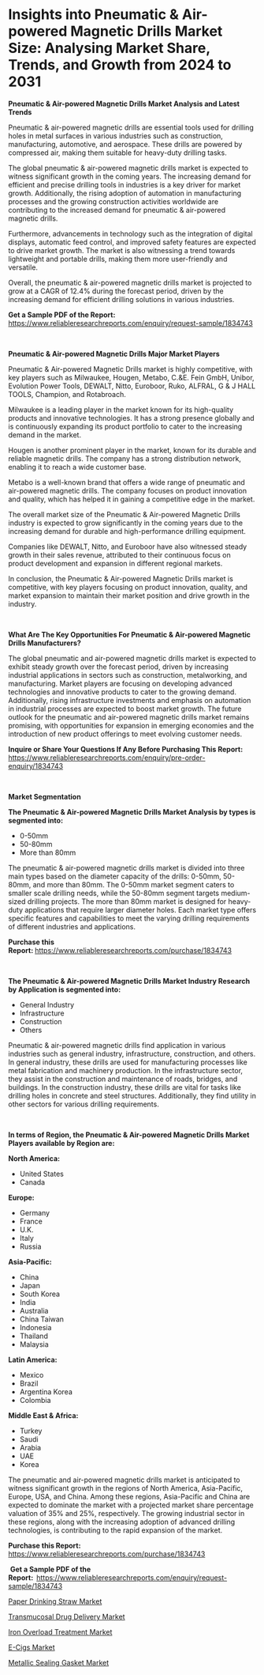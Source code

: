 <p><h1>Insights into Pneumatic & Air-powered Magnetic Drills Market Size: Analysing Market Share, Trends, and Growth from 2024 to 2031</h1></p><p><strong>Pneumatic & Air-powered Magnetic Drills Market Analysis and Latest Trends</strong></p>
<p><p>Pneumatic & air-powered magnetic drills are essential tools used for drilling holes in metal surfaces in various industries such as construction, manufacturing, automotive, and aerospace. These drills are powered by compressed air, making them suitable for heavy-duty drilling tasks.</p><p>The global pneumatic & air-powered magnetic drills market is expected to witness significant growth in the coming years. The increasing demand for efficient and precise drilling tools in industries is a key driver for market growth. Additionally, the rising adoption of automation in manufacturing processes and the growing construction activities worldwide are contributing to the increased demand for pneumatic & air-powered magnetic drills.</p><p>Furthermore, advancements in technology such as the integration of digital displays, automatic feed control, and improved safety features are expected to drive market growth. The market is also witnessing a trend towards lightweight and portable drills, making them more user-friendly and versatile.</p><p>Overall, the pneumatic & air-powered magnetic drills market is projected to grow at a CAGR of 12.4% during the forecast period, driven by the increasing demand for efficient drilling solutions in various industries.</p></p>
<p><strong>Get a Sample PDF of the Report:&nbsp;</strong> <a href="https://www.reliableresearchreports.com/enquiry/request-sample/1834743">https://www.reliableresearchreports.com/enquiry/request-sample/1834743</a></p>
<p>&nbsp;</p>
<p><strong>Pneumatic & Air-powered Magnetic Drills Major Market Players</strong></p>
<p><p>Pneumatic & Air-powered Magnetic Drills market is highly competitive, with key players such as Milwaukee, Hougen, Metabo, C.&E. Fein GmbH, Unibor, Evolution Power Tools, DEWALT, Nitto, Euroboor, Ruko, ALFRAL, G & J HALL TOOLS, Champion, and Rotabroach. </p><p>Milwaukee is a leading player in the market known for its high-quality products and innovative technologies. It has a strong presence globally and is continuously expanding its product portfolio to cater to the increasing demand in the market.</p><p>Hougen is another prominent player in the market, known for its durable and reliable magnetic drills. The company has a strong distribution network, enabling it to reach a wide customer base.</p><p>Metabo is a well-known brand that offers a wide range of pneumatic and air-powered magnetic drills. The company focuses on product innovation and quality, which has helped it in gaining a competitive edge in the market.</p><p>The overall market size of the Pneumatic & Air-powered Magnetic Drills industry is expected to grow significantly in the coming years due to the increasing demand for durable and high-performance drilling equipment. </p><p>Companies like DEWALT, Nitto, and Euroboor have also witnessed steady growth in their sales revenue, attributed to their continuous focus on product development and expansion in different regional markets.</p><p>In conclusion, the Pneumatic & Air-powered Magnetic Drills market is competitive, with key players focusing on product innovation, quality, and market expansion to maintain their market position and drive growth in the industry.</p></p>
<p>&nbsp;</p>
<p><strong>What Are The Key Opportunities For Pneumatic & Air-powered Magnetic Drills Manufacturers?</strong></p>
<p><p>The global pneumatic and air-powered magnetic drills market is expected to exhibit steady growth over the forecast period, driven by increasing industrial applications in sectors such as construction, metalworking, and manufacturing. Market players are focusing on developing advanced technologies and innovative products to cater to the growing demand. Additionally, rising infrastructure investments and emphasis on automation in industrial processes are expected to boost market growth. The future outlook for the pneumatic and air-powered magnetic drills market remains promising, with opportunities for expansion in emerging economies and the introduction of new product offerings to meet evolving customer needs.</p></p>
<p><strong>Inquire or Share Your Questions If Any Before Purchasing This Report:</strong> <a href="https://www.reliableresearchreports.com/enquiry/pre-order-enquiry/1834743">https://www.reliableresearchreports.com/enquiry/pre-order-enquiry/1834743</a></p>
<p>&nbsp;</p>
<p><strong>Market Segmentation</strong></p>
<p><strong>The Pneumatic & Air-powered Magnetic Drills Market Analysis by types is segmented into:</strong></p>
<p><ul><li>0-50mm</li><li>50-80mm</li><li>More than 80mm</li></ul></p>
<p><p>The pneumatic & air-powered magnetic drills market is divided into three main types based on the diameter capacity of the drills: 0-50mm, 50-80mm, and more than 80mm. The 0-50mm market segment caters to smaller scale drilling needs, while the 50-80mm segment targets medium-sized drilling projects. The more than 80mm market is designed for heavy-duty applications that require larger diameter holes. Each market type offers specific features and capabilities to meet the varying drilling requirements of different industries and applications.</p></p>
<p><strong>Purchase this Report:&nbsp;</strong><a href="https://www.reliableresearchreports.com/purchase/1834743">https://www.reliableresearchreports.com/purchase/1834743</a></p>
<p>&nbsp;</p>
<p><strong>The Pneumatic & Air-powered Magnetic Drills Market Industry Research by Application is segmented into:</strong></p>
<p><ul><li>General Industry</li><li>Infrastructure</li><li>Construction</li><li>Others</li></ul></p>
<p><p>Pneumatic & air-powered magnetic drills find application in various industries such as general industry, infrastructure, construction, and others. In general industry, these drills are used for manufacturing processes like metal fabrication and machinery production. In the infrastructure sector, they assist in the construction and maintenance of roads, bridges, and buildings. In the construction industry, these drills are vital for tasks like drilling holes in concrete and steel structures. Additionally, they find utility in other sectors for various drilling requirements.</p></p>
<p>&nbsp;</p>
<p><strong>In terms of Region, the Pneumatic & Air-powered Magnetic Drills Market Players available by Region are:</strong></p>
<p>
    <p> <strong> North America: </strong>
        <ul>
            <li>United States</li>
            <li>Canada</li>
        </ul>
        </p> 
    <p> <strong> Europe: </strong>
        <ul>
            <li>Germany</li>
            <li>France</li>
            <li>U.K.</li>
            <li>Italy</li>
            <li>Russia</li>
        </ul>
        </p> 
    <p> <strong> Asia-Pacific: </strong>
        <ul>
            <li>China</li>
            <li>Japan</li>
            <li>South Korea</li>
            <li>India</li>
            <li>Australia</li>
            <li>China Taiwan</li>
            <li>Indonesia</li>
            <li>Thailand</li>
            <li>Malaysia</li>
        </ul>
        </p> 
    <p> <strong> Latin America: </strong>
        <ul>
            <li>Mexico</li>
            <li>Brazil</li>
            <li>Argentina Korea</li>
            <li>Colombia</li>
        </ul>
        </p> 
    <p> <strong> Middle East & Africa: </strong>
        <ul>
            <li>Turkey</li>
            <li>Saudi</li>
            <li>Arabia</li>
            <li>UAE</li>
            <li>Korea</li>
        </ul>
    </p>
    </p>
<p><p>The pneumatic and air-powered magnetic drills market is anticipated to witness significant growth in the regions of North America, Asia-Pacific, Europe, USA, and China. Among these regions, Asia-Pacific and China are expected to dominate the market with a projected market share percentage valuation of 35% and 25%, respectively. The growing industrial sector in these regions, along with the increasing adoption of advanced drilling technologies, is contributing to the rapid expansion of the market.</p></p>
<p><strong>Purchase this Report: </strong><a href="https://www.reliableresearchreports.com/purchase/1834743">https://www.reliableresearchreports.com/purchase/1834743</a></p>
<p>&nbsp;<strong>Get a Sample PDF of the Report:&nbsp;&nbsp;</strong><a href="https://www.reliableresearchreports.com/enquiry/request-sample/1834743">https://www.reliableresearchreports.com/enquiry/request-sample/1834743</a></p>
<p><strong></strong></p>
<p><p><a href="https://issuu.com/reportprime-2/docs/paper-drinking-straw-market-size-2030.pptx">Paper Drinking Straw Market</a></p><p><a href="https://medium.com/@ashlybednar2023/analyzing-transmucosal-drug-delivery-market-global-industry-perspective-and-forecast-2024-to-8c15ba0b8fa4">Transmucosal Drug Delivery Market</a></p><p><a href="https://medium.com/@elyssablick/iron-overload-treatment-market-size-and-market-trends-complete-industry-overview-2024-to-2031-8f83f02c08cb">Iron Overload Treatment Market</a></p><p><a href="https://issuu.com/reportprime-2/docs/e-cigs-market-size-2030.pptx">E-Cigs Market</a></p><p><a href="https://github.com/FassouRP/Market-Research-Report-List-3/blob/main/metallic-sealing-gasket-market.md">Metallic Sealing Gasket Market</a></p></p>